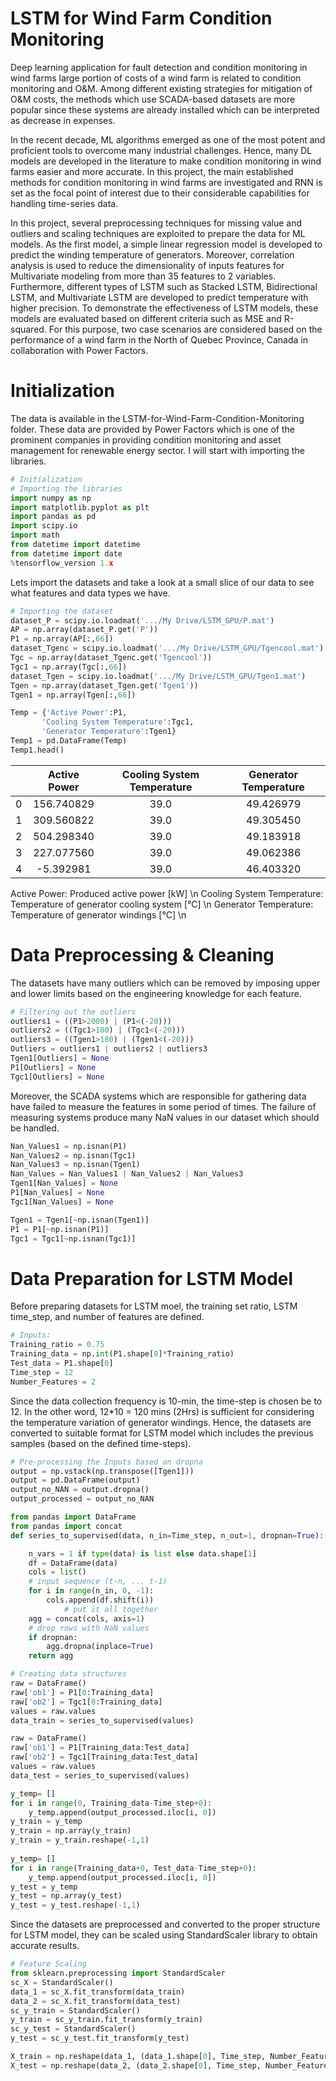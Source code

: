 # LSTM for Wind Farm Condition Monitoring
Deep learning application for fault detection and condition monitoring in wind farms
large portion of costs of a wind farm is related to condition monitoring and O&M. Among different existing strategies for mitigation of O&M costs, the methods which use SCADA-based datasets are more popular since these systems are already installed which can be interpreted as decrease in expenses.

In the recent decade, ML algorithms emerged as one of the most potent and proficient tools to overcome many industrial challenges. Hence, many DL models are developed in the literature to make condition monitoring in wind farms easier and more accurate. In this project, the main established methods for condition monitoring in wind farms are investigated and RNN is set as the focal point of interest due to their considerable capabilities for handling time-series data.

In this project, several preprocessing techniques for missing value and outliers and scaling techniques are exploited to prepare the data for ML models. As the first model, a simple linear regression model is developed to predict the winding temperature of generators. Moreover, correlation analysis is used to reduce the dimensionality of inputs features for Multivariate modeling from more than 35 features to 2 variables. Furthermore, different types of LSTM such as Stacked LSTM, Bidirectional LSTM, and Multivariate LSTM are developed to predict temperature with higher precision. To demonstrate the effectiveness of LSTM models, these models are evaluated based on different criteria such as MSE and R-squared. For this purpose, two case scenarios are considered based on the performance of a wind farm in the North of Quebec Province, Canada in collaboration with Power Factors.

# Initialization
The data is available in the LSTM-for-Wind-Farm-Condition-Monitoring folder. These data are provided by Power Factors which is one of the prominent companies in providing condition monitoring and asset management for renewable energy sector. I will start with importing the libraries.

```python
# Initialization
# Importing the libraries
import numpy as np
import matplotlib.pyplot as plt
import pandas as pd
import scipy.io
import math
from datetime import datetime
from datetime import date
%tensorflow_version 1.x
```

Lets import the datasets and take a look at a small slice of our data to see what features and data types we have.
```python
# Importing the dataset
dataset_P = scipy.io.loadmat('.../My Drive/LSTM_GPU/P.mat')
AP = np.array(dataset_P.get('P'))
P1 = np.array(AP[:,66])
dataset_Tgenc = scipy.io.loadmat('.../My Drive/LSTM_GPU/Tgencool.mat')
Tgc = np.array(dataset_Tgenc.get('Tgencool'))
Tgc1 = np.array(Tgc[:,66])
dataset_Tgen = scipy.io.loadmat('.../My Drive/LSTM_GPU/Tgen1.mat')
Tgen = np.array(dataset_Tgen.get('Tgen1'))
Tgen1 = np.array(Tgen[:,66])
```

```python
Temp = {'Active Power':P1,
       'Cooling System Temperature':Tgc1,
       'Generator Temperature':Tgen1}
Temp1 = pd.DataFrame(Temp)
Temp1.head()
```

|   | Active Power  | Cooling System Temperature | Generator Temperature  |
| - | :---------:   |  :---------:               |   :--------:           |
| 0 | 156.740829    |  39.0                      | 49.426979              |
| 1 | 309.560822    |  39.0                      | 49.305450              |
| 2 | 504.298340    |  39.0                      | 49.183918              |
| 3 | 227.077560    |  39.0                      | 49.062386              |
| 4 | -5.392981     |  39.0                      | 46.403320              |

Active Power: Produced active power [kW] \n
Cooling System Temperature: Temperature of generator cooling system [°C] \n
Generator Temperature: Temperature of generator windings [°C] \n

# Data Preprocessing & Cleaning
The datasets have many outliers which can be removed by imposing upper and lower limits based on the engineering knowledge for each feature.
```python
# Filtering out the outliers
outliers1 = ((P1>2000) | (P1<(-20)))
outliers2 = ((Tgc1>180) | (Tgc1<(-20)))
outliers3 = ((Tgen1>180) | (Tgen1<(-20)))
Outliers = outliers1 | outliers2 | outliers3
Tgen1[Outliers] = None
P1[Outliers] = None
Tgc1[Outliers] = None
```
Moreover, the SCADA systems which are responsible for gathering data have failed to measure the features in some period of times. The failure of measuring systems produce many NaN values in our dataset which should be handled.
```python
Nan_Values1 = np.isnan(P1)
Nan_Values2 = np.isnan(Tgc1)
Nan_Values3 = np.isnan(Tgen1)
Nan_Values = Nan_Values1 | Nan_Values2 | Nan_Values3
Tgen1[Nan_Values] = None
P1[Nan_Values] = None
Tgc1[Nan_Values] = None

Tgen1 = Tgen1[~np.isnan(Tgen1)]
P1 = P1[~np.isnan(P1)]
Tgc1 = Tgc1[~np.isnan(Tgc1)]
```

# Data Preparation for LSTM Model
Before preparing datasets for LSTM moel, the training set ratio, LSTM time_step, and number of features are defined.
```python
# Inputs:
Training_ratio = 0.75
Training_data = np.int(P1.shape[0]*Training_ratio)
Test_data = P1.shape[0]
Time_step = 12
Number_Features = 2
```
Since the data collection frequency is 10-min, the time-step is chosen be to 12. In the other word, 12*10 = 120 mins (2Hrs) is sufficient for considering the temperature variation of generator windings. Hence, the datasets are converted to suitable format for LSTM model which includes the previous samples (based on the defined time-steps).
```python
# Pre-processing the Inputs based on dropna
output = np.vstack(np.transpose([Tgen1]))
output = pd.DataFrame(output)
output_no_NAN = output.dropna()
output_processed = output_no_NAN

from pandas import DataFrame
from pandas import concat
def series_to_supervised(data, n_in=Time_step, n_out=1, dropnan=True):

    n_vars = 1 if type(data) is list else data.shape[1]
    df = DataFrame(data)
    cols = list()
	# input sequence (t-n, ... t-1)
    for i in range(n_in, 0, -1):
        cols.append(df.shift(i))
            # put it all together
    agg = concat(cols, axis=1)
	# drop rows with NaN values
    if dropnan:
        agg.dropna(inplace=True)
    return agg

# Creating data structures
raw = DataFrame()
raw['ob1'] = P1[0:Training_data]
raw['ob2'] = Tgc1[0:Training_data]
values = raw.values
data_train = series_to_supervised(values)

raw = DataFrame()
raw['ob1'] = P1[Training_data:Test_data]
raw['ob2'] = Tgc1[Training_data:Test_data]
values = raw.values
data_test = series_to_supervised(values)

y_temp= []
for i in range(0, Training_data-Time_step+0):
    y_temp.append(output_processed.iloc[i, 0])
y_train = y_temp
y_train = np.array(y_train)
y_train = y_train.reshape(-1,1)
                          
y_temp= []
for i in range(Training_data+0, Test_data-Time_step+0):
    y_temp.append(output_processed.iloc[i, 0])
y_test = y_temp
y_test = np.array(y_test)
y_test = y_test.reshape(-1,1)
```
Since the datasets are preprocessed and converted to the proper structure for LSTM model, they can be scaled using StandardScaler library to obtain accurate results.
```python
# Feature Scaling
from sklearn.preprocessing import StandardScaler
sc_X = StandardScaler()
data_1 = sc_X.fit_transform(data_train)
data_2 = sc_X.fit_transform(data_test)
sc_y_train = StandardScaler()
y_train = sc_y_train.fit_transform(y_train)
sc_y_test = StandardScaler()
y_test = sc_y_test.fit_transform(y_test)

X_train = np.reshape(data_1, (data_1.shape[0], Time_step, Number_Features))
X_test = np.reshape(data_2, (data_2.shape[0], Time_step, Number_Features))
```

